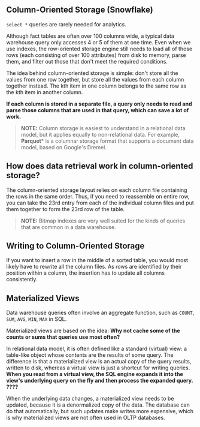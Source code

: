 ## Column-Oriented Storage (Snowflake)

`select *` queries are rarely needed for analytics. 

Although fact tables are often over 100 columns wide, a typical data warehouse query only accesses 4 or 5 of them at one time. Even when we use indexes, the row-oriented storage engine still needs to load all of those rows (each consisting of over 100 attributes) from disk to memory, parse them, and filter out those that don't meet the required conditions.

The idea behind column-oriented storage is simple: don't store all the values from one row together, but store all the values from each column together instead. The kth item in one column belongs to the same row as the kth item in another column.

**If each column is stored in a separate file, a query only needs to read and parse those columns that are used in that query, which can save a lot of work.**

> **NOTE:** Column storage is easiest to understand in a relational data model, but it applies equally to non-relational data. For example, **Parquet*** is a columnar storage format that supports a document data model, based on Google's Dremel.

## How does data retrieval work in column-oriented storage?

The column-oriented storage layout relies on each column file containing the rows in the same order. Thus, if you need to reassemble on entire row, you can take the 23rd entry from each of the individual column files and put them together to form the 23rd row of the table.

> **NOTE:** Bitmap indexes are very well suited for the kinds of queries that are common in a data warehouse. 

## Writing to Column-Oriented Storage

If you want to insert a row in the middle of a sorted table, you would most likely have to rewrite all the column files. As rows are identified by their position within a column, the insertion has to update all columns consistently.

## Materialized Views

Data warehouse queries often involve an aggregate function, such as `COUNT`, `SUM`, `AVG`, `MIN`, `MAX` in SQL. 

Materialized views are based on the idea: **Why not cache some of the counts or sums that queries use most often?**

In relational data model, it is often defined like a standard (virtual) view: a table-like object whose contents are the results of some query. The difference is that a materialized view is an actual copy of the query results, written to disk, whereas a virtual view is just a shortcut for writing queries. **When you read from a virtual view, the SQL engine expands it into the view's underlying query on the fly and then process the expanded query. ????**

When the underlying data changes, a materialized view needs to be updated, because it is a denormalized copy of the data. The database can do that automatically, but such updates make writes more expensive, which is why materialized views are not often used in OLTP databases. 
























